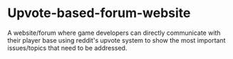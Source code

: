 # Upvote-based-forum-website
A website/forum where game developers can directly communicate with their player base using reddit's upvote system to show the most important issues/topics that need to be addressed. 
